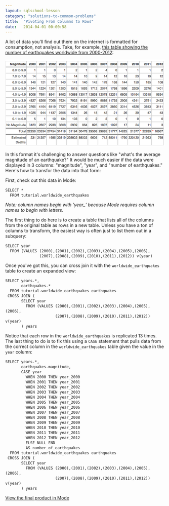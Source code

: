 ```yaml
---
layout: sqlschool-lesson
category: "solutions-to-common-problems"
title:  "Pivoting From Columns to Rows"
date:   2014-04-01 00:00:58
---
```


A lot of data you'll find out there on the internet is formatted for consumption, not analysis. Take, for example, [this table showing the number of earthquakes worldwide from 2000-2012](http://earthquake.usgs.gov/earthquakes/eqarchives/year/eqstats.php):

![Earthquake Table](/images/common-problems/earthquake-table.png)

<!-- another example http://www.imf.org/external/pubs/ft/weo/2014/01/weodata/weorept.aspx?pr.x=57&pr.y=10&sy=2004&ey=2019&scsm=1&ssd=1&sort=country&ds=.&br=1&c=122%2C136%2C124%2C941%2C423%2C137%2C939%2C181%2C172%2C138%2C132%2C182%2C134%2C936%2C174%2C961%2C178%2C184&s=NGDP_R&grp=0&a=-->

In this format it's challenging to answer questions like "what's the average magnitude of an earthquake?" It would be much easier if the data were displayed in 3 columns: "magnitude", "year", and "number of earthquakes." Here's how to transfor the data into that form:

First, check out this data in Mode:

    SELECT *
      FROM tutorial.worldwide_earthquakes

*Note: column names begin with 'year_' because Mode requires column names to begin with letters.*

The first thing to do here is to create a table that lists all of the columns from the original table as rows in a new table. Unless you have a ton of columns to transform, the easiest way is often just to list them out in a subquery:

    SELECT year
      FROM (VALUES (2000),(2001),(2002),(2003),(2004),(2005),(2006),
                   (2007),(2008),(2009),(2010),(2011),(2012)) v(year)

Once you've got this, you can cross join it with the `worldwide_earthquakes` table to create an expanded view:

    SELECT years.*,
           earthquakes.*
      FROM tutorial.worldwide_earthquakes earthquakes
     CROSS JOIN (
           SELECT year
             FROM (VALUES (2000),(2001),(2002),(2003),(2004),(2005),(2006),
                          (2007),(2008),(2009),(2010),(2011),(2012)) v(year)
           ) years

Notice that each row in the `worldwide_earthquakes` is replicated 13 times. The last thing to do is to fix this using a `CASE` statement that pulls data from the correct column in the `worldwide_earthquakes` table given the value in the `year` column:

    SELECT years.*,
           earthquakes.magnitude,
           CASE year
             WHEN 2000 THEN year_2000
             WHEN 2001 THEN year_2001
             WHEN 2002 THEN year_2002
             WHEN 2003 THEN year_2003
             WHEN 2004 THEN year_2004
             WHEN 2005 THEN year_2005
             WHEN 2006 THEN year_2006
             WHEN 2007 THEN year_2007
             WHEN 2008 THEN year_2008
             WHEN 2009 THEN year_2009
             WHEN 2010 THEN year_2010
             WHEN 2011 THEN year_2011
             WHEN 2012 THEN year_2012
             ELSE NULL END
             AS number_of_earthquakes
      FROM tutorial.worldwide_earthquakes earthquakes
     CROSS JOIN (
           SELECT year
             FROM (VALUES (2000),(2001),(2002),(2003),(2004),(2005),(2006),
                          (2007),(2008),(2009),(2010),(2011),(2012)) v(year)
           ) years

[View the final product in Mode](https://modeanalytics.com/tutorial/reports/841a4e0ba1c7)

